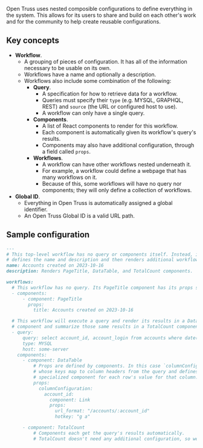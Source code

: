 Open Truss uses nested composible configurations to define everything in the system. This allows for its users to share and build on each other's work and for the community to help create reusable configurations.

## Key concepts
- **Workflow**.
  - A grouping of pieces of configuration. It has all of the information necessary to be usable on its own.
  - Workflows have a name and optionally a description.
  - Workflows also include some combination of the following:
    - **Query**.
      - A specification for how to retrieve data for a workflow.
      - Queries must specify their `type` (e.g. MYSQL, GRAPHQL, REST) and `source` (the URL or configured host to use).
      - A workflow can only have a single query.
    - **Components**.
      - A list of React components to render for this workflow.
      - Each component is automatically given its workflow's query's results.
      - Components may also have additional configuration, through a field called `props`.
    - **Workflows**.
      - A workflow can have other workflows nested underneath it.
      - For example, a workflow could define a webpage that has many workflows on it.
      - Because of this, some workflows will have no query nor components; they will only define a collection of workflows.
- **Global ID**.
  - Everything in Open Truss is automatically assigned a global identifier.
  - An Open Truss Global ID is a valid URL path.

## Sample configuration

```md
---
# This top-level workflow has no query or components itself. Instead, it only
# defines the name and description and then renders additional workflows underneath it.
name: Accounts created on 2023-10-16
description: Renders PageTitle, DataTable, and TotalCount components.

workflows:
  # This workflow has no query. Its PageTitle component has its props set in the configuration.
  - components:
      - component: PageTitle
        props:
          title: Accounts created on 2023-10-16

  # This workflow will execute a query and render its results in a DataTable
  # component and summarize those same results in a TotalCount component.
  - query:
      query: select account_id, account_login from accounts where date(created_at) = '2023-10-16' order by id desc;
      type: MYSQL
      host: some-server
    components:
      - component: DataTable
          # Props are defined by components. In this case `columnConfiguration` is an object
          # whose keys map to column headers from the query and defines how to render a
          # specialized component for each row's value for that column.
          props:
            columnConfiguration:
              account_id:
                component: Link
                props:
                  url_format: "/accounts/:account_id"
                  hotkey: "g a"

      - component: TotalCount
          # Components each get the query's results automatically.
          # TotalCount doesn't need any additional configuration, so we pass nothing in.
```
